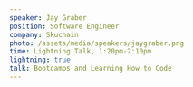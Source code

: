 ```yaml
---
speaker: Jay Graber
position: Software Engineer
company: Skuchain
photo: /assets/media/speakers/jaygraber.png
time: Lightning Talk, 1:20pm-2:10pm
lightning: true
talk: Bootcamps and Learning How to Code
---
```

